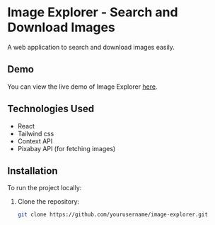# Image Explorer - Search and Download Images

A web application to search and download images easily.

## Demo

You can view the live demo of Image Explorer [here](https://image-explorer-project.netlify.app/).

## Technologies Used

- React
- Tailwind css
- Context API
- Pixabay API (for fetching images)

## Installation

To run the project locally:

1. Clone the repository:

   ```bash
   git clone https://github.com/yourusername/image-explorer.git
